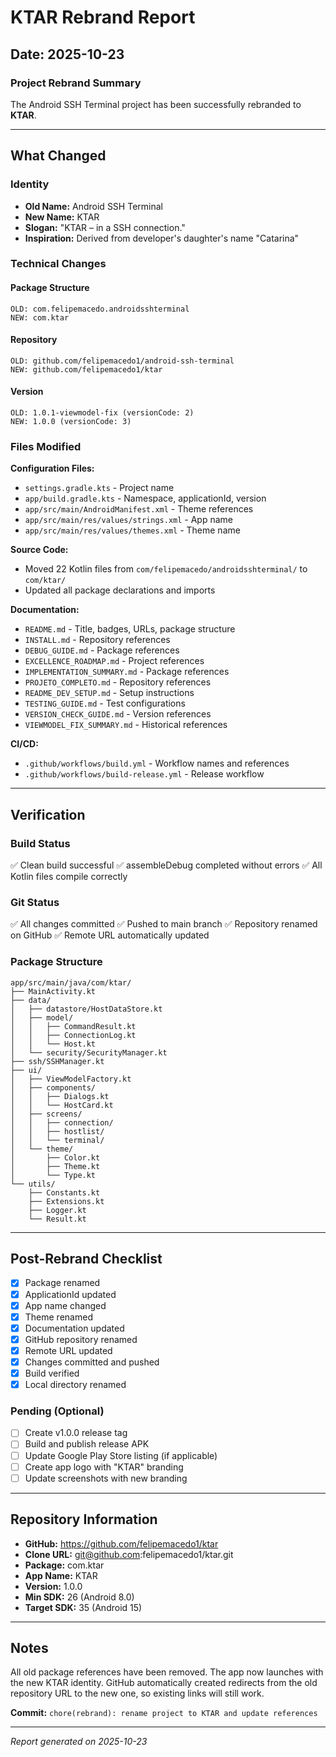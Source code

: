 # KTAR Rebrand Report

## Date: 2025-10-23

### Project Rebrand Summary

The Android SSH Terminal project has been successfully rebranded to **KTAR**.

---

## What Changed

### Identity
- **Old Name:** Android SSH Terminal
- **New Name:** KTAR
- **Slogan:** "KTAR – in a SSH connection."
- **Inspiration:** Derived from developer's daughter's name "Catarina"

### Technical Changes

#### Package Structure
```
OLD: com.felipemacedo.androidsshterminal
NEW: com.ktar
```

#### Repository
```
OLD: github.com/felipemacedo1/android-ssh-terminal
NEW: github.com/felipemacedo1/ktar
```

#### Version
```
OLD: 1.0.1-viewmodel-fix (versionCode: 2)
NEW: 1.0.0 (versionCode: 3)
```

### Files Modified

**Configuration Files:**
- `settings.gradle.kts` - Project name
- `app/build.gradle.kts` - Namespace, applicationId, version
- `app/src/main/AndroidManifest.xml` - Theme references
- `app/src/main/res/values/strings.xml` - App name
- `app/src/main/res/values/themes.xml` - Theme name

**Source Code:**
- Moved 22 Kotlin files from `com/felipemacedo/androidsshterminal/` to `com/ktar/`
- Updated all package declarations and imports

**Documentation:**
- `README.md` - Title, badges, URLs, package structure
- `INSTALL.md` - Repository references
- `DEBUG_GUIDE.md` - Package references
- `EXCELLENCE_ROADMAP.md` - Project references
- `IMPLEMENTATION_SUMMARY.md` - Package references
- `PROJETO_COMPLETO.md` - Repository references
- `README_DEV_SETUP.md` - Setup instructions
- `TESTING_GUIDE.md` - Test configurations
- `VERSION_CHECK_GUIDE.md` - Version references
- `VIEWMODEL_FIX_SUMMARY.md` - Historical references

**CI/CD:**
- `.github/workflows/build.yml` - Workflow names and references
- `.github/workflows/build-release.yml` - Release workflow

---

## Verification

### Build Status
✅ Clean build successful
✅ assembleDebug completed without errors
✅ All Kotlin files compile correctly

### Git Status
✅ All changes committed
✅ Pushed to main branch
✅ Repository renamed on GitHub
✅ Remote URL automatically updated

### Package Structure
```
app/src/main/java/com/ktar/
├── MainActivity.kt
├── data/
│   ├── datastore/HostDataStore.kt
│   ├── model/
│   │   ├── CommandResult.kt
│   │   ├── ConnectionLog.kt
│   │   └── Host.kt
│   └── security/SecurityManager.kt
├── ssh/SSHManager.kt
├── ui/
│   ├── ViewModelFactory.kt
│   ├── components/
│   │   ├── Dialogs.kt
│   │   └── HostCard.kt
│   ├── screens/
│   │   ├── connection/
│   │   ├── hostlist/
│   │   └── terminal/
│   └── theme/
│       ├── Color.kt
│       ├── Theme.kt
│       └── Type.kt
└── utils/
    ├── Constants.kt
    ├── Extensions.kt
    ├── Logger.kt
    └── Result.kt
```

---

## Post-Rebrand Checklist

- [x] Package renamed
- [x] ApplicationId updated
- [x] App name changed
- [x] Theme renamed
- [x] Documentation updated
- [x] GitHub repository renamed
- [x] Remote URL updated
- [x] Changes committed and pushed
- [x] Build verified
- [x] Local directory renamed

### Pending (Optional)
- [ ] Create v1.0.0 release tag
- [ ] Build and publish release APK
- [ ] Update Google Play Store listing (if applicable)
- [ ] Create app logo with "KTAR" branding
- [ ] Update screenshots with new branding

---

## Repository Information

- **GitHub:** https://github.com/felipemacedo1/ktar
- **Clone URL:** git@github.com:felipemacedo1/ktar.git
- **Package:** com.ktar
- **App Name:** KTAR
- **Version:** 1.0.0
- **Min SDK:** 26 (Android 8.0)
- **Target SDK:** 35 (Android 15)

---

## Notes

All old package references have been removed. The app now launches with the new KTAR identity. GitHub automatically created redirects from the old repository URL to the new one, so existing links will still work.

**Commit:** `chore(rebrand): rename project to KTAR and update references`

---

*Report generated on 2025-10-23*
